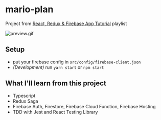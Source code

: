 # mario-plan

Project from [React, Redux & Firebase App Tutorial](https://www.youtube.com/playlist?list=PL4cUxeGkcC9iWstfXntcj8f-dFZ4UtlN3) playlist

![preview.gif](#)

## Setup

- put your firebase config in `src/config/firebase-client.json`
- _(Development)_ run `yarn start` or `npm start`

## What I'll learn from this project

- Typescript
- Redux Saga
- Firebase Auth, Firestore, Firebase Cloud Function, Firebase Hosting
- TDD with Jest and React Testing Library
